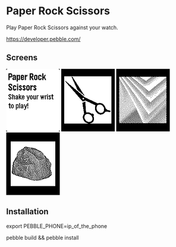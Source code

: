 
# Paper Rock Scissors


 Play Paper Rock Scissors against your watch.
 
 https://developer.pebble.com/
 

## Screens

![ScreenShot](screen-1.jpg) ![ScreenShot](screen-2.jpg) ![ScreenShot](screen-3.jpg) ![ScreenShot](screen-4.jpg)

## Installation


 export PEBBLE_PHONE=ip_of_the_phone

 pebble build && pebble install

